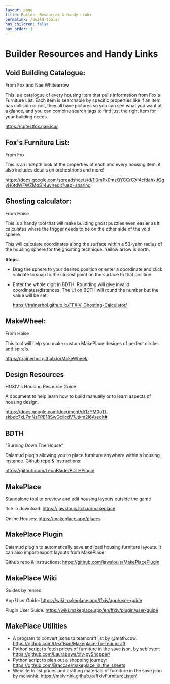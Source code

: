 ```yaml
---
layout: page
title: Builder Resources & Handy Links
permalink: /build-tools/
has_children: false
nav_order: 1
---
```


# Builder Resources and Handy Links

## **Void Building Catalogue**:

From Fox and Nae Whitearrow

This is a catalogue of every housing item that pulls information from Fox's Furniture List. Each item is searchable by specific properties like if an item has collision or not, they all have pictures so you can see what you want at a glance, and you can combine search tags to find just the right item for your building needs.

<https://cutestfox.nae.icu/>

## **Fox's Furniture List**:

From Fox

This is an indepth look at the properties of each and every housing item. it also includes details on orchestrions and more!

<https://docs.google.com/spreadsheets/d/1I0mPx0mzQYCCrCXI4cfdahxJQgyH6tdWFWZMqS14uvI/edit?usp=sharing>

## **Ghosting calculator**:

From Haise

This is a handy tool that will make building ghost puzzles even easier as it calculates where the trigger needs to be on the other side of the void sphere.

This will calculate coordinates along the surface within a 50-yalm radius of the housing sphere for the ghosting technique. Yellow arrow is north.

**Steps**

- Drag the sphere to your desired position or enter a coordinate and click validate to snap to the closest point on the surface to that position.
- Enter the whole digit in BDTH. Rounding will give invalid coordinates/distances. The UI on BDTH will round the number but the value will be set.

  <https://trainerhol.github.io/FFXIV-Ghosting-Calculator/>

## **MakeWheel**:

From Haise

This tool will help you make custom MakePlace designs of perfect circles and spirals.

<https://trainerhol.github.io/MakeWheel/>

## **Design Resources**

HGXIV's Housing Resource Guide:

A document to help learn how to build manually or to learn aspects of housing design.

<https://docs.google.com/document/d/1zYM0oTl-skbdc7xL7mNsFPE18SwGciicdV7Jtkm2i6A/edit#>

## **BDTH**

"Burning Down The House"

Dalamud plugin allowing you to place furniture anywhere within a housing instance.
Github repo & instructions:

<https://github.com/LeonBlade/BDTHPlugin>

## **MakePlace**

Standalone tool to preview and edit housing layouts outside the game

Itch.io download: <https://jawslouis.itch.io/makeplace>

Online Houses: <https://makeplace.app/places>

## **MakePlace Plugin**

Dalamud plugin to automatically save and load housing furniture layouts. It can also import/export layouts from MakePlace.

Github repo & instructions: <https://github.com/jawslouis/MakePlacePlugin>

## **MakePlace Wiki**

Guides by renreo

App User Guide: <https://wiki.makeplace.app/ffxiv/app/user-guide>

Plugin User Guide: <https://wiki.makeplace.app/en/ffxiv/plugin/user-guide>

## **MakePlace Utilities**

- A program to convert jsons to teamcraft list by @math.cow: <https://github.com/DeafBun/Makeplace-To-Teamcraft>
- Python script to fetch prices of furniture in the save json, by sebiestor: <https://github.com/Laurapaws/xiv-pyShopper/>
- Python script to plan out a shopping journey: <https://github.com/Braccae/makeplace_in_the_sheets>
- Website to list prices and crafting materials of furniture in the save json by melvinhk: <https://melvinhk.github.io/ffxivFurnitureLister/>
